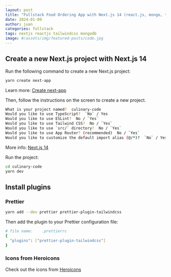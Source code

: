 ```yaml
---
layout: post
title: "Fullstack Food Ordering App with Next.js 14 (react.js, mongo, tailwind)"
date: 2024-01-09
author: juan
categories: fullstack
tags: nextjs reactjs tailwindcss mongodb
image: #/assets/img/featured-posts/code.jpg
---
```


## Create a new Next.js project with Next.js 14

Run the following command to create a new Next.js project:

```bash
yarn create next-app
```

Learn more: [Create next-app](https://nextjs.org/docs/api-reference/create-next-app)

Then, follow the instructions on the screen to create a new project.

```bash
What is your project named?  culinary-code
Would you like to use TypeScript?  `No` / Yes
Would you like to use ESLint?  No / `Yes`
Would you like to use Tailwind CSS?  No / `Yes`
Would you like to use `src/` directory?  No / `Yes`
Would you like to use App Router? (recommended)  No / `Yes`
Would you like to customize the default import alias (@/*)?  `No` / Yes
```

More info: [Next.js 14](https://nextjs.org/blog/next-14)

Run the project:

```bash
cd culinary-code
yarn dev
```

## Install plugins

### Prettier

```bash
yarn add --dev prettier prettier-plugin-tailwindcss
```

Then add the plugin to your Prettier configuration file:

```bash
# file name:    .prettierrc
{
  "plugins": ["prettier-plugin-tailwindcss"]
}
```

### Icons from Heroicons

Check out the icons from [Heroicons](https://heroicons.com/)
